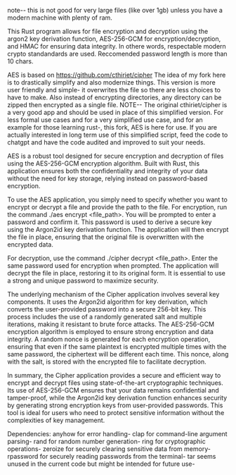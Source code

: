 note-- this is not good for very large files (like over 1gb) unless you have a modern machine with plenty of ram. 

This Rust program allows for file encryption and decryption using the argon2 key derivation function, AES-256-GCM for encryption/decryption, and HMAC for ensuring data integrity. In othere words, respectable modern crypto standandards are used. Reccomended password length is more than 10 chars. 


AES is based on https://github.com/cthiriet/cipher The idea of my fork here is to drastically simplify and also modernize things. This version is more user friendly and simple- it overwrites the file so there are less choices to have to make. Also instead of encrypting directories, any directory can be zipped then encrypted as a single file. NOTE-- The original cthiriet/cipher is a very good app and should be used in place of this simplified version. For less formal use cases and for a very simplified use case, and for an example for those learning rust-, this fork, AES is here for use. If you are actually interested in long term use of this simplified script, feed the code to chatgpt and have the code audited and improved to suit your needs. 




AES is a robust tool designed for secure encryption and decryption of files using the AES-256-GCM encryption algorithm. Built with Rust, this application ensures both the confidentiality and integrity of your data without the need for key storage, relying instead on password-based encryption.

To use the AES application, you simply need to specify whether you want to encrypt or decrypt a file and provide the path to the file. For encryption, run the command ./aes encrypt <file_path>. You will be prompted to enter a password and confirm it. This password is used to derive a secure key using the Argon2id key derivation function. The application will then encrypt the file in place, ensuring that the original file is overwritten with the encrypted data.

For decryption, use the command ./cipher decrypt <file_path>. Enter the same password used for encryption when prompted. The application will decrypt the file in place, restoring it to its original form. It is essential to use a strong and unique password to maximize security.

The underlying mechanism of the Cipher application involves several key components. It uses the Argon2id algorithm for key derivation, which converts the user-provided password into a secure 256-bit key. This process includes the use of a randomly generated salt and multiple iterations, making it resistant to brute force attacks. The AES-256-GCM encryption algorithm is employed to ensure strong encryption and data integrity. A random nonce is generated for each encryption operation, ensuring that even if the same plaintext is encrypted multiple times with the same password, the ciphertext will be different each time. This nonce, along with the salt, is stored with the encrypted file to facilitate decryption.

In summary, the Cipher application provides a secure and efficient way to encrypt and decrypt files using state-of-the-art cryptographic techniques. Its use of AES-256-GCM ensures that your data remains confidential and tamper-proof, while the Argon2id key derivation function enhances security by generating strong encryption keys from user-provided passwords. This tool is ideal for users who need to protect sensitive information without the complexities of key management.


Dependencies:
    anyhow for error handling-
    clap for command-line argument parsing-
    rand for random number generation-
    ring for cryptographic operations-
    zeroize for securely clearing sensitive data from memory-
    rpassword for securely reading passwords from the terminal-
    tar seems unused in the current code but might be intended for future use-





    

